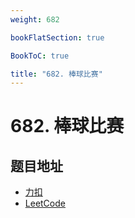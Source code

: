 ```yaml
---
weight: 682

bookFlatSection: true

BookToC: true

title: "682. 棒球比赛"
---
```


# 682. 棒球比赛

## 题目地址

+ [力扣](https://leetcode.cn/problems/baseball-game/)
+ [LeetCode](https://leetcode.com/problems/baseball-game/)
